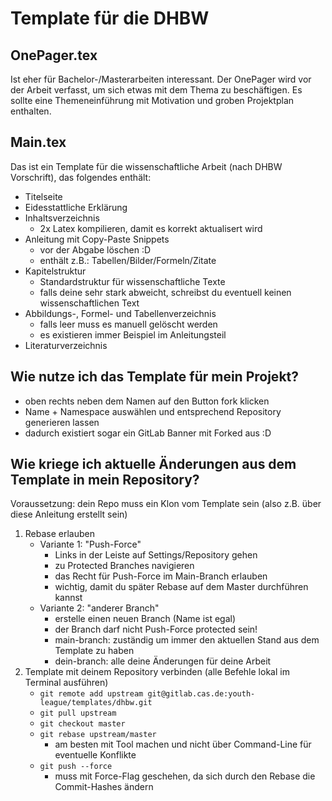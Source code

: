 # Template für die DHBW

## OnePager.tex

Ist eher für Bachelor-/Masterarbeiten interessant.
Der OnePager wird vor der Arbeit verfasst, um sich etwas mit dem Thema zu beschäftigen.
Es sollte eine Themeneinführung mit Motivation und groben Projektplan enthalten.

## Main.tex

Das ist ein Template für die wissenschaftliche Arbeit (nach DHBW Vorschrift), das folgendes enthält:

- Titelseite
- Eidesstattliche Erklärung
- Inhaltsverzeichnis
    - 2x Latex kompilieren, damit es korrekt aktualisert wird
- Anleitung mit Copy-Paste Snippets
    - vor der Abgabe löschen :D
    - enthält z.B.: Tabellen/Bilder/Formeln/Zitate
- Kapitelstruktur
    - Standardstruktur für wissenschaftliche Texte
    - falls deine sehr stark abweicht, schreibst du eventuell keinen wissenschaftlichen Text
- Abbildungs-, Formel- und Tabellenverzeichnis
    - falls leer muss es manuell gelöscht werden
    - es existieren immer Beispiel im Anleitungsteil
- Literaturverzeichnis

## Wie nutze ich das Template für mein Projekt?
- oben rechts neben dem Namen auf den Button fork klicken
- Name + Namespace auswählen und entsprechend Repository generieren lassen
- dadurch existiert sogar ein GitLab Banner mit Forked aus :D

## Wie kriege ich aktuelle Änderungen aus dem Template in mein Repository?

Voraussetzung: dein Repo muss ein Klon vom Template sein (also z.B. über diese Anleitung erstellt sein)


1. Rebase erlauben
    - Variante 1: "Push-Force"
        - Links in der Leiste auf Settings/Repository gehen
        - zu Protected Branches navigieren
        - das Recht für Push-Force im Main-Branch erlauben 
        - wichtig, damit du später Rebase auf dem Master durchführen kannst
    - Variante 2: "anderer Branch"
        - erstelle einen neuen Branch (Name ist egal)
        - der Branch darf nicht Push-Force protected sein!
        - main-branch: zuständig um immer den aktuellen Stand aus dem Template zu haben
        - dein-branch: alle deine Änderungen für deine Arbeit
2. Template mit deinem Repository verbinden (alle Befehle lokal im Terminal ausführen)
    - ```git remote add upstream git@gitlab.cas.de:youth-league/templates/dhbw.git``` 
    - ```git pull upstream``` 
    - ```git checkout master```
    - ```git rebase upstream/master```
        - am besten mit Tool machen und nicht über Command-Line für eventuelle Konflikte
    - ```git push --force```
        - muss mit Force-Flag geschehen, da sich durch den Rebase die Commit-Hashes ändern
